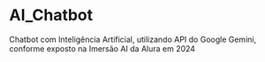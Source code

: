 # AI_Chatbot
Chatbot com Inteligência Artificial, utilizando API do Google Gemini, conforme exposto na Imersão AI da Alura em 2024
